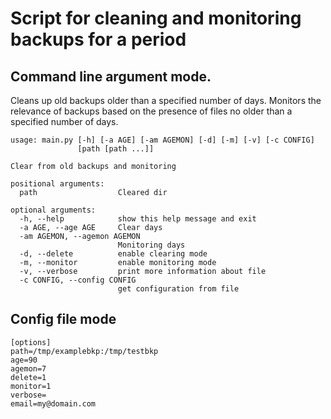 # Script for cleaning and monitoring backups for a period

## Сommand line argument mode.
Cleans up old backups older than a specified number of days.
Monitors the relevance of backups based on the presence of files no older than a specified number of days.
```
usage: main.py [-h] [-a AGE] [-am AGEMON] [-d] [-m] [-v] [-c CONFIG]
               [path [path ...]]

Clear from old backups and monitoring

positional arguments:
  path                  Cleared dir

optional arguments:
  -h, --help            show this help message and exit
  -a AGE, --age AGE     Clear days
  -am AGEMON, --agemon AGEMON
                        Monitoring days
  -d, --delete          enable clearing mode
  -m, --monitor         enable monitoring mode
  -v, --verbose         print more information about file
  -c CONFIG, --config CONFIG
                        get configuration from file

```

## Config file mode
```
[options]
path=/tmp/examplebkp:/tmp/testbkp
age=90
agemon=7
delete=1
monitor=1
verbose=
email=my@domain.com
```
